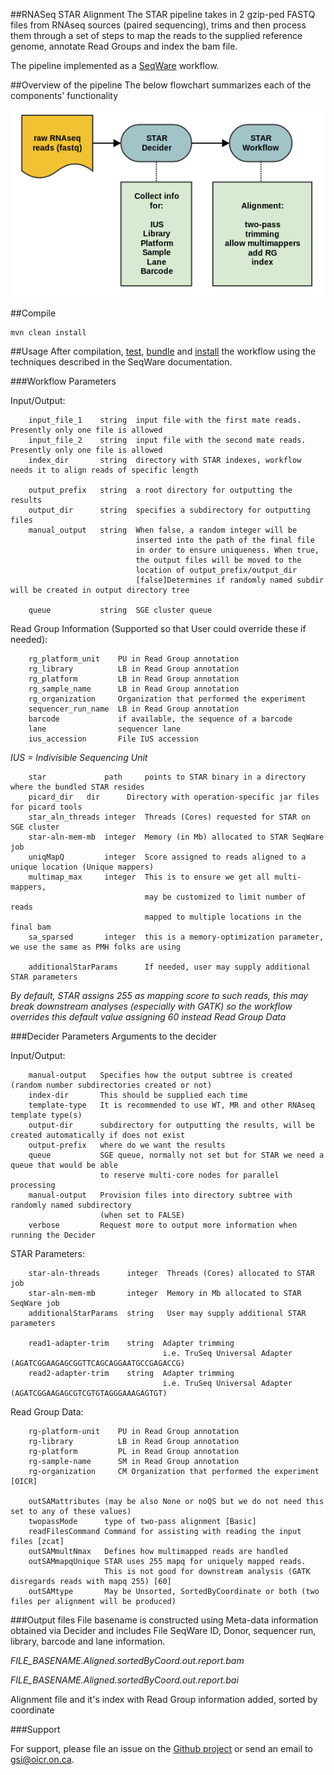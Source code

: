 ##RNASeq STAR Alignment
The STAR pipeline takes in 2 gzip-ped FASTQ files from RNAseq sources (paired sequencing), trims 
and then process them through a set of steps to map the reads to the supplied reference genome,
annotate Read Groups and index the bam file.

The pipeline implemented as a [SeqWare](http://seqware.github.io/) workflow.

##Overview of the pipeline
The below flowchart summarizes each of the components' functionality

![star flowchart](docs/StarSummary.png)

##Compile

```
mvn clean install
```

##Usage
After compilation, [test](http://seqware.github.io/docs/3-getting-started/developer-tutorial/#testing-the-workflow), [bundle](http://seqware.github.io/docs/3-getting-started/developer-tutorial/#packaging-the-workflow-into-a-workflow-bundle) and [install](http://seqware.github.io/docs/3-getting-started/admin-tutorial/#how-to-install-a-workflow) the workflow using the techniques described in the SeqWare documentation.

###Workflow Parameters

Input/Output:

        input_file_1    string  input file with the first mate reads. Presently only one file is allowed
        input_file_2    string  input file with the second mate reads. Presently only one file is allowed
        index_dir       string  directory with STAR indexes, workflow needs it to align reads of specific length

        output_prefix   string  a root directory for outputting the results
        output_dir      string  specifies a subdirectory for outputting files
        manual_output   string  When false, a random integer will be
                                inserted into the path of the final file
                                in order to ensure uniqueness. When true,
                                the output files will be moved to the
                                location of output_prefix/output_dir
                                [false]Determines if randomly named subdir will be created in output directory tree

        queue           string  SGE cluster queue

Read Group Information (Supported so that User could override these if needed):

        rg_platform_unit    PU in Read Group annotation
        rg_library          LB in Read Group annotation	 
        rg_platform         LB in Read Group annotation	 
        rg_sample_name      LB in Read Group annotation	 
        rg_organization     Organization that performed the experiment
        sequencer_run_name  LB in Read Group annotation
        barcode	            if available, the sequence of a barcode
        lane                sequencer lane
        ius_accession	    File IUS accession

*IUS = Indivisible Sequencing Unit*

        star             path     points to STAR binary in a directory where the bundled STAR resides
        picard_dir	 dir      Directory with operation-specific jar files for picard tools
        star_aln_threads integer  Threads (Cores) requested for STAR on SGE cluster
        star-aln-mem-mb  integer  Memory (in Mb) allocated to STAR SeqWare job
        uniqMapQ         integer  Score assigned to reads aligned to a unique location (Unique mappers)
        multimap_max     integer  This is to ensure we get all multi-mappers, 
                                  may be customized to limit number of reads 
                                  mapped to multiple locations in the final bam
        sa_sparsed       integer  this is a memory-optimization parameter, we use the same as PMH folks are using
        
        additionalStarParams      If needed, user may supply additional STAR parameters

*By default, STAR assigns 255 as mapping score to such reads, this may break downstream analyses (especially with GATK) so the workflow overrides this default value assigning 60  instead
Read Group Data*


###Decider Parameters
Arguments to the decider

Input/Output:

        manual-output   Specifies how the output subtree is created (random number subdirectories created or not)
        index-dir       This should be supplied each time
        template-type   It is recommended to use WT, MR and other RNAseq template type(s)
        output-dir      subdirectory for outputting the results, will be created automatically if does not exist
        output-prefix   where do we want the results
        queue           SGE queue, normally not set but for STAR we need a queue that would be able 
                        to reserve multi-core nodes for parallel processing
        manual-output   Provision files into directory subtree with randomly named subdirectory 
                        (when set to FALSE)
        verbose         Request more to output more information when running the Decider

STAR Parameters:

        star-aln-threads      integer  Threads (Cores) allocated to STAR job
        star-aln-mem-mb       integer  Memory in Mb allocated to STAR SeqWare job
        additionalStarParams  string   User may supply additional STAR parameters

        read1-adapter-trim    string  Adapter trimming 
                                      i.e. TruSeq Universal Adapter (AGATCGGAAGAGCGGTTCAGCAGGAATGCCGAGACCG)
        read2-adapter-trim    string  Adapter trimming
                                      i.e. TruSeq Universal Adapter (AGATCGGAAGAGCGTCGTGTAGGGAAAGAGTGT)

Read Group Data:

        rg-platform-unit    PU in Read Group annotation
        rg-library          LB in Read Group annotation
        rg-platform         PL in Read Group annotation
        rg-sample-name      SM in Read Group annotation
        rg-organization     CM Organization that performed the experiment [OICR]

        outSAMattributes (may be also None or noQS but we do not need this set to any of these values)	 
        twopassMode      type of two-pass alignment [Basic]
        readFilesCommand Command for assisting with reading the input files [zcat]
        outSAMmultNmax   Defines how multimapped reads are handled
        outSAMmapqUnique STAR uses 255 mapq for uniquely mapped reads. 
                         This is not good for downstream analysis (GATK disregards reads with mapq 255) [60]
        outSAMtype       May be Unsorted, SortedByCoordinate or both (two files per alignment will be produced)

###Output files
File basename is constructed using Meta-data information obtained via Decider and includes File SeqWare ID, Donor, sequencer run, library, barcode and lane information.

 *FILE_BASENAME.Aligned.sortedByCoord.out.report.bam*

 *FILE_BASENAME.Aligned.sortedByCoord.out.report.bai*

Alignment file and it's index with Read Group information added, sorted by coordinate

###Support

For support, please file an issue on the [Github project](https://github.com/oicr-gsi) or send an email to gsi@oicr.on.ca.
